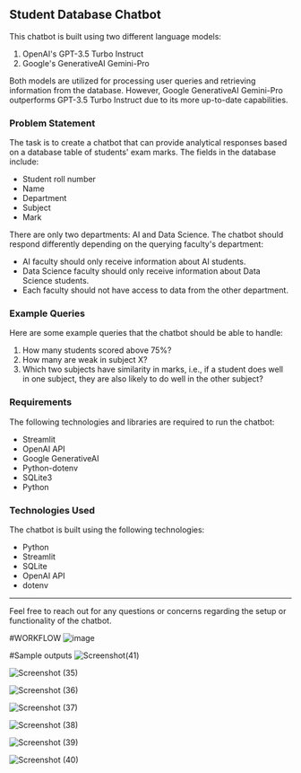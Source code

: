 ## Student Database Chatbot

This chatbot is built using two different language models:

1. OpenAI's GPT-3.5 Turbo Instruct
2. Google's GenerativeAI Gemini-Pro

Both models are utilized for processing user queries and retrieving information from the database. However, Google GenerativeAI Gemini-Pro outperforms GPT-3.5 Turbo Instruct due to its more up-to-date capabilities.

### Problem Statement

The task is to create a chatbot that can provide analytical responses based on a database table of students' exam marks. The fields in the database include:
- Student roll number
- Name
- Department
- Subject
- Mark

There are only two departments: AI and Data Science. The chatbot should respond differently depending on the querying faculty's department:
- AI faculty should only receive information about AI students.
- Data Science faculty should only receive information about Data Science students.
- Each faculty should not have access to data from the other department.

### Example Queries

Here are some example queries that the chatbot should be able to handle:
1. How many students scored above 75%?
2. How many are weak in subject X?
3. Which two subjects have similarity in marks, i.e., if a student does well in one subject, they are also likely to do well in the other subject?

### Requirements

The following technologies and libraries are required to run the chatbot:
- Streamlit
- OpenAI API
- Google GenerativeAI
- Python-dotenv
- SQLite3
- Python

### Technologies Used

The chatbot is built using the following technologies:
- Python
- Streamlit
- SQLite
- OpenAI API
- dotenv

---

Feel free to reach out for any questions or concerns regarding the setup or functionality of the chatbot.


#WORKFLOW
![image](https://github.com/Abiles-V/Abiles-V-student_database_chatbot/assets/137181669/025b2db6-d6c7-4361-943a-110660eecbbd)

#Sample outputs
![Screenshot(41)](https://github.com/Abiles-V/Abiles-V-student_database_chatbot/assets/137181669/60cce48f-9701-434a-a34c-4e63b338fdd2)

 ![Screenshot (35)](https://github.com/Abiles-V/Abiles-V-student_database_chatbot/assets/137181669/f7d5d346-8ccf-4339-b72e-ff534074dfc8)

![Screenshot (36)](https://github.com/Abiles-V/Abiles-V-student_database_chatbot/assets/137181669/dba3a39f-91c1-41aa-8408-2cec2725b258)

![Screenshot (37)](https://github.com/Abiles-V/Abiles-V-student_database_chatbot/assets/137181669/b057a58b-787a-46ab-a68b-31c7a9295459)

![Screenshot (38)](https://github.com/Abiles-V/Abiles-V-student_database_chatbot/assets/137181669/ca045a32-6fa1-4cc8-bd67-55160ac00c92)

![Screenshot (39)](https://github.com/Abiles-V/Abiles-V-student_database_chatbot/assets/137181669/65b99d21-0cee-404e-9d3d-0e0c8699f1ea)

![Screenshot (40)](https://github.com/Abiles-V/Abiles-V-student_database_chatbot/assets/137181669/011964d9-74b5-4399-8a3a-9b878fcdcf76)

  
